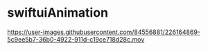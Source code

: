# swiftuiAnimation

https://user-images.githubusercontent.com/84556881/226164869-5c9ee5b7-36b0-4922-911d-c19ce718d28c.mov

